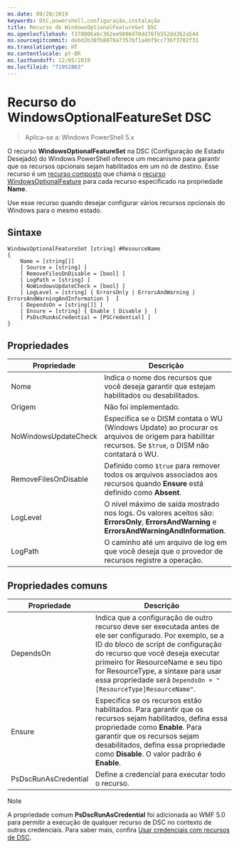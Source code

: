 ```yaml
---
ms.date: 09/20/2019
keywords: DSC,powershell,configuração,instalação
title: Recurso do WindowsOptionalFeatureSet DSC
ms.openlocfilehash: f378006a6c362ee9890d70dd76fb552dd262a544
ms.sourcegitcommit: debd2b38fb8070a7357bf1a4bf9cc736f3702f31
ms.translationtype: HT
ms.contentlocale: pt-BR
ms.lasthandoff: 12/05/2019
ms.locfileid: "71952863"
---
```

# <a name="dsc-windowsoptionalfeatureset-resource"></a>Recurso do WindowsOptionalFeatureSet DSC

> Aplica-se a: Windows PowerShell 5.x

O recurso **WindowsOptionalFeatureSet** na DSC (Configuração de Estado Desejado) do Windows PowerShell oferece um mecanismo para garantir que os recursos opcionais sejam habilitados em um nó de destino. Esse recurso é um [recurso composto](../../../resources/authoringResourceComposite.md) que chama o [recurso WindowsOptionalFeature](windowsOptionalFeatureResource.md) para cada recurso especificado na propriedade **Name**.

Use esse recurso quando desejar configurar vários recursos opcionais do Windows para o mesmo estado.

## <a name="syntax"></a>Sintaxe

```Syntax
WindowsOptionalFeatureSet [string] #ResourceName
{
    Name = [string[]]
    [ Source = [string] ]
    [ RemoveFilesOnDisable = [bool] ]
    [ LogPath = [string] ]
    [ NoWindowsUpdateCheck = [bool] ]
    [ LogLevel = [string] { ErrorsOnly | ErrorsAndWarning | ErrorsAndWarningAndInformation }  ]
    [ DependsOn = [string[]] ]
    [ Ensure = [string] { Enable | Disable }  ]
    [ PsDscRunAsCredential = [PSCredential] ]
}
```

## <a name="properties"></a>Propriedades

|Propriedade |Descrição |
|---|---|
|Nome |Indica o nome dos recursos que você deseja garantir que estejam habilitados ou desabilitados. |
|Origem |Não foi implementado. |
|NoWindowsUpdateCheck |Especifica se o DISM contata o WU (Windows Update) ao procurar os arquivos de origem para habilitar recursos. Se `$true`, o DISM não contatará o WU. |
|RemoveFilesOnDisable |Definido como `$true` para remover todos os arquivos associados aos recursos quando **Ensure** está definido como **Absent**. |
|LogLevel |O nível máximo de saída mostrado nos logs. Os valores aceitos são: **ErrorsOnly**, **ErrorsAndWarning** e **ErrorsAndWarningAndInformation**. |
|LogPath |O caminho até um arquivo de log em que você deseja que o provedor de recursos registre a operação. |

## <a name="common-properties"></a>Propriedades comuns

|Propriedade |Descrição |
|---|---|
|DependsOn |Indica que a configuração de outro recurso deve ser executada antes de ele ser configurado. Por exemplo, se a ID do bloco de script de configuração do recurso que você deseja executar primeiro for ResourceName e seu tipo for ResourceType, a sintaxe para usar essa propriedade será `DependsOn = "[ResourceType]ResourceName"`. |
|Ensure |Especifica se os recursos estão habilitados. Para garantir que os recursos sejam habilitados, defina essa propriedade como **Enable**. Para garantir que os recursos sejam desabilitados, defina essa propriedade como **Disable**. O valor padrão é **Enable**. |
|PsDscRunAsCredential |Define a credencial para executar todo o recurso. |

> [!NOTE]
> A propriedade comum **PsDscRunAsCredential** foi adicionada ao WMF 5.0 para permitir a execução de qualquer recurso de DSC no contexto de outras credenciais. Para saber mais, confira [Usar credenciais com recursos de DSC](../../../configurations/runasuser.md).